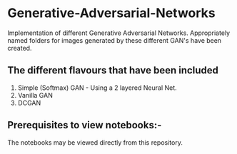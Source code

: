 # Generative-Adversarial-Networks

Implementation of different Generative Adversarial Networks.
Appropriately named folders for images generated by these different GAN's have been created.

## The different flavours that have been included

1. Simple (Softmax) GAN - Using a 2 layered Neural Net. 
2. Vanilla GAN
3. DCGAN

## Prerequisites to view notebooks:-

The notebooks may be viewed directly from this repository.




